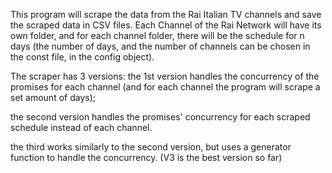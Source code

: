 This program will scrape the data from the Rai Italian TV channels and save the scraped data in CSV files. Each Channel of the Rai Network will have its own folder, and for each channel folder, there will be the schedule for n days (the number of days, and the number of channels can be chosen in the const file, in the config object).

The scraper has 3 versions: the 1st version handles the concurrency of the promises for each channel (and for each channel the program will scrape a set amount of days);

the second version handles the promises' concurrency for each scraped schedule instead of each channel. 

the third works similarly to the second version, but uses a generator function to handle the concurrency. (V3 is the best version so far)